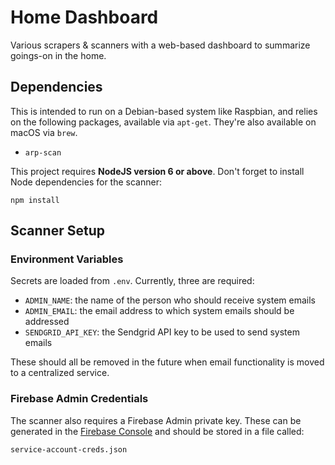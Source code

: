 # Home Dashboard

Various scrapers & scanners with a web-based dashboard to summarize goings-on in
the home.

## Dependencies

This is intended to run on a Debian-based system like Raspbian, and relies on
the following packages, available via `apt-get`. They're also available on
macOS via `brew`.

  * `arp-scan`

This project requires **NodeJS version 6 or above**. Don't forget to install
Node dependencies for the scanner:

    npm install

## Scanner Setup

### Environment Variables

Secrets are loaded from `.env`. Currently, three are required:

  * `ADMIN_NAME`: the name of the person who should receive system emails
  * `ADMIN_EMAIL`: the email address to which system emails should be addressed
  * `SENDGRID_API_KEY`: the Sendgrid API key to be used to send system emails

These should all be removed in the future when email functionality is moved to
a centralized service.

### Firebase Admin Credentials

The scanner also requires a Firebase Admin private key. These can be generated
in the [Firebase Console](https://console.firebase.google.com/project/home-dashboard-9604a/settings/serviceaccounts/adminsdk)
and should be stored in a file called:

    service-account-creds.json
